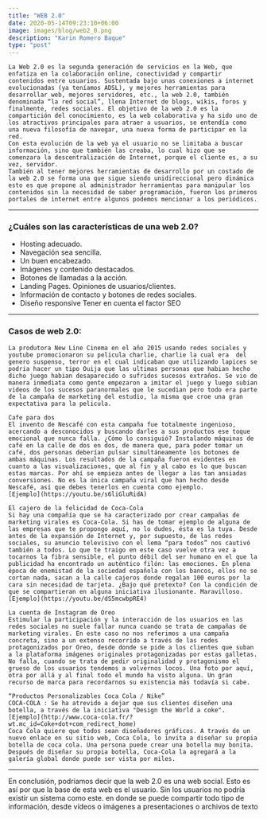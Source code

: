 ```yaml
---
title: "WEB 2.0"
date: 2020-05-14T09:23:10+06:00
image: images/blog/web2_0.png
description: "Karin Romero Baque"
type: "post"
---
```



~~~~~~~~~~~~~~~~~~~~~~~~~~~~~~~~~~~~~~~~~~~~~~~~~~~~~~~~~~~~~~
La Web 2.0 es la segunda generación de servicios en la Web, que enfatiza en la colaboración online, conectividad y compartir contenidos entre usuarios. Sustentada bajo unas conexiones a internet evolucionadas (ya teníamos ADSL), y mejores herramientas para desarrollar web, mejores servidores, etc., la web 2.0, también denominada “la red social”, llena Internet de blogs, wikis, foros y finalmente, redes sociales. El objetivo de la web 2.0 es la compartición del conocimiento, es la web colaborativa y ha sido uno de los atractivos principales para atraer a usuarios, se entendía como una nueva filosofía de navegar, una nueva forma de participar en la red.
Con esta evolución de la web ya el usuario no se limitaba a buscar información, sino que también las creaba, lo cual hizo que se comenzara la descentralización de Internet, porque el cliente es, a su vez, servidor.
También al tener mejores herramientas de desarrollo por un costado de la web 2.0 se forma una que sigue siendo unidireccional pero dinámica esto es que propone al administrador herramientas para manipular los contenidos sin la necesidad de saber programación, fueron los primeros portales de internet entre algunos podemos mencionar a los periódicos.

~~~~~~~~~~~~~~~~~~~~~~~~~~~~~~~~~~~~~~~~~~~~~~~~~~~~~~~~~~~~~~
---
### ¿Cuáles son las características de una web 2.0? 
- Hosting adecuado. 
- Navegación sea sencilla. 
- Un buen encabezado. 
- Imágenes y contenido destacados. 
- Botones de llamadas a la acción. 
- Landing Pages. Opiniones de usuarios/clientes. 
- Información de contacto y botones de redes sociales. 
- Diseño responsive Tener en cuenta el factor SEO

---
### Casos de web 2.0:
~~~~~~~~~~~~~~~~~~~~~~~~~~~~~~~~~~~~~~~~~~~~~~~~~~~~~~~~~~~~~~
La produtora New Line Cinema en el año 2015 usando redes sociales y youtube promocionaron su pelicula charlie, charlie la cual era  del genero suspenso, terror en el cual indicaban que utilizando lapices se podria hacer un tipo Ouija que las ultimas personas que habian hecho dicho juego habian desaparecido o sufridos sucesos extraños. Se vio de manera inmediata como gente empezaron a imitar el juego y luego subian videos de los sucesos paranormales que le sucedian pero todo era parte de la campaña de marketing del estudio, la misma que croe una gran expectativa para la pelicula.
~~~~~~~~~~~~~~~~~~~~~~~~~~~~~~~~~~~~~~~~~~~~~~~~~~~~~~~~~~~~~~
~~~~~~~~~~~~~~~~~~~~~~~~~~~~~~~~~~~~~~~~~~~~~~~~~~~~~~~~~~~~~~
Cafe para dos 
El invento de Nescafé con esta campaña fue totalmente ingenioso, acercando a desconocidos y buscando darles a sus productos ese toque emocional que nunca falla. ¿Cómo lo consiguió? Instalando máquinas de café en la calle de dos en dos, de manera que, para poder tomar un café, dos personas deberían pulsar simultáneamente los botones de ambas máquinas. Los resultados de la campaña fueron evidentes en cuanto a las visualizaciones, que al fin y al cabo es lo que buscan estas marcas. Por ahí se empieza antes de llegar a las tan ansiadas conversiones. No es la única campaña viral que han hecho desde Nescafé, así que debes tenerlos en cuenta como ejemplo.
[Ejemplo](https://youtu.be/s6liGluRidA)
~~~~~~~~~~~~~~~~~~~~~~~~~~~~~~~~~~~~~~~~~~~~~~~~~~~~~~~~~~~~~~
~~~~~~~~~~~~~~~~~~~~~~~~~~~~~~~~~~~~~~~~~~~~~~~~~~~~~~~~~~~~~~
El cajero de la felicidad de Coca-Cola
Si hay una compañía que se ha caracterizado por crear campañas de marketing virales es Coca-Cola. Si has de tomar ejemplo de alguna de las empresas que te propongo aquí, no lo dudes, ésta es la tuya. Desde antes de la expansión de Internet y, por supuesto, de las redes sociales, su anuncio televisivo con el lema “para todos” nos cautivó también a todos. Lo que te traigo en este caso vuelve otra vez a tocarnos la fibra sensible, el punto débil del ser humano en el que la publicidad ha encontrado un auténtico filón: las emociones. En plena época de enemistad de la sociedad española con los bancos, ellos no se cortan nada, sacan a la calle cajeros donde regalan 100 euros por la cara sin necesidad de tarjeta. ¿Bajo qué pretexto? Con la condición de que se compartieran en alguna iniciativa ilusionante. Maravilloso.
[Ejemplo](https://youtu.be/dS5mcwbpRE4)
~~~~~~~~~~~~~~~~~~~~~~~~~~~~~~~~~~~~~~~~~~~~~~~~~~~~~~~~~~~~~~
~~~~~~~~~~~~~~~~~~~~~~~~~~~~~~~~~~~~~~~~~~~~~~~~~~~~~~~~~~~~~~
La cuenta de Instagram de Oreo
Estimular la participación y la interacción de los usuarios en las redes sociales no suele fallar nunca cuando se trata de campañas de marketing virales. En este caso no nos referimos a una campaña concreta, sino a un extenso recorrido a través de las redes protagonizados por Oreo, desde donde se pide a los clientes que suban a la plataforma imágenes originales protagonizadas por estas galletas. No falla, cuando se trata de pedir originalidad y protagonismo el grueso de los usuarios tendemos a volvernos locos. Una foto por aquí, otra por allá y al final todo el mundo ha visto alguna. Un gran recurso de marca para recordarnos su existencia más todavía si cabe.
~~~~~~~~~~~~~~~~~~~~~~~~~~~~~~~~~~~~~~~~~~~~~~~~~~~~~~~~~~~~~~
~~~~~~~~~~~~~~~~~~~~~~~~~~~~~~~~~~~~~~~~~~~~~~~~~~~~~~~~~~~~~~
“Productos Personalizables Coca Cola / Nike”
COCA-COLA : Se ha atrevido a dejar que sus clientes diseñen una botella, a través de la iniciativa "Design the World a coke".
[Ejemplo](http://www.coca-cola.fr/?wt.mc_id=Coke+dot+com_redirect_home)
Coca Cola quiere que todos sean diseñadores gráficos. A través de un nuevo enlace en su sitio web, Coca Cola, lo invita a diseñar su propia botella de coca cola. Una persona puede crear una botella muy bonita. Después de diseñar su propia botella, Coca-Cola la agregará a la galería global donde puede ser vista por miles. 
~~~~~~~~~~~~~~~~~~~~~~~~~~~~~~~~~~~~~~~~~~~~~~~~~~~~~~~~~~~~~~
---
En conclusión, podríamos decir que la web 2.0 es una web social. Esto es así por que la base de esta web es el usuario. Sin los usuarios no podría existir un sistema como este. en donde se puede compartir todo tipo de información, desde vídeos o imágenes a presentaciones o archivos de texto